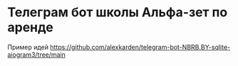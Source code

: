 # Телеграм бот школы Альфа-зет по аренде

Пример идей https://github.com/alexkarden/telegram-bot-NBRB.BY-sqlite-aiogram3/tree/main
